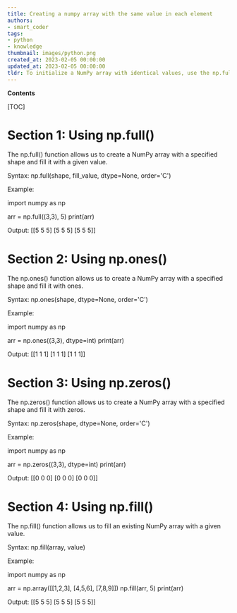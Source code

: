 ```yaml
---
title: Creating a numpy array with the same value in each element
authors:
- smart_coder
tags:
- python
- knowledge
thumbnail: images/python.png
created_at: 2023-02-05 00:00:00
updated_at: 2023-02-05 00:00:00
tldr: To initialize a NumPy array with identical values, use the np.full() function.
---
```


**Contents**

[TOC]

# Section 1: Using np.full()

The np.full() function allows us to create a NumPy array with a specified shape and fill it with a given value.

Syntax:
np.full(shape, fill_value, dtype=None, order='C')

Example:

import numpy as np

arr = np.full((3,3), 5)
print(arr)

Output:
[[5 5 5]
 [5 5 5]
 [5 5 5]]

# Section 2: Using np.ones()

The np.ones() function allows us to create a NumPy array with a specified shape and fill it with ones.

Syntax:
np.ones(shape, dtype=None, order='C')

Example:

import numpy as np

arr = np.ones((3,3), dtype=int)
print(arr)

Output:
[[1 1 1]
 [1 1 1]
 [1 1 1]]

# Section 3: Using np.zeros()

The np.zeros() function allows us to create a NumPy array with a specified shape and fill it with zeros.

Syntax:
np.zeros(shape, dtype=None, order='C')

Example:

import numpy as np

arr = np.zeros((3,3), dtype=int)
print(arr)

Output:
[[0 0 0]
 [0 0 0]
 [0 0 0]]

# Section 4: Using np.fill()

The np.fill() function allows us to fill an existing NumPy array with a given value.

Syntax:
np.fill(array, value)

Example:

import numpy as np

arr = np.array([[1,2,3], [4,5,6], [7,8,9]])
np.fill(arr, 5)
print(arr)

Output:
[[5 5 5]
 [5 5 5]
 [5 5 5]]
